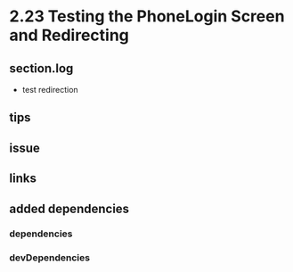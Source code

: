 # 2.23 Testing the PhoneLogin Screen and Redirecting

## section.log

- test redirection

## tips

## issue

## links

## added dependencies

### dependencies

### devDependencies
